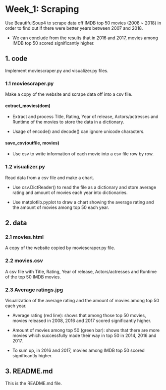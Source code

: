 # Week_1: Scraping

Use BeautifulSoup4 to scrape data off IMDB top 50 movies
 (2008 ~ 2018) in order to find out if there were better 
 years between 2007 and 2018.
 
 - We can conclude from the results that
 in 2016 and 2017, movies among 
 IMDB top 50 scored significantly higher.

## 1. code

Implement moviescraper.py and visualizer.py files.

### 1.1 moviescraper.py

Make a copy of the website and scrape data
 off into a csv file.

#### extract_movies(dom)

 - Extract and process Title, Rating, Year of release,
 Actors/actresses and Runtime of the movies
 to store the data in a dictionary.
 
 - Usage of encode() and decode() can ignore unicode
 characters.
 
#### save_csv(outfile, movies)

 - Use csv to write information of each movie
 into a csv file row by row.

### 1.2 visualizer.py

Read data from a csv file and make a chart.

 - Use csv.DictReader() to read the file as a dictionary
 and store average rating and amount of movies each
 year into dictionaries.
 
 - Use matplotlib.pyplot to draw a chart
 showing the average rating and the amount
 of movies among top 50 each year.

## 2. data

### 2.1 movies.html

A copy of the website copied by moviescraper.py file.

### 2.2 movies.csv

A csv file with Title, Rating, Year of release,
 Actors/actresses and Runtime of the top 50 
 IMDB movies.

### 2.3 Average ratings.jpg

Visualization of the average rating and the amount
 of movies among top 50 each year.
 
 - Average rating (red line):
 shows that among those top 50 movies,
 movies released in 2008, 2016 and 2017 
 scored significantly higher.
 
 - Amount of movies among top 50 (green bar):
 shows that there are more movies which
 successfully made their way in top 50 
 in 2014, 2016 and 2017.
 
 - To sum up, in 2016 and 2017, movies among 
 IMDB top 50 scored significantly higher.
 
## 3. README.md

This is the README.md file.
